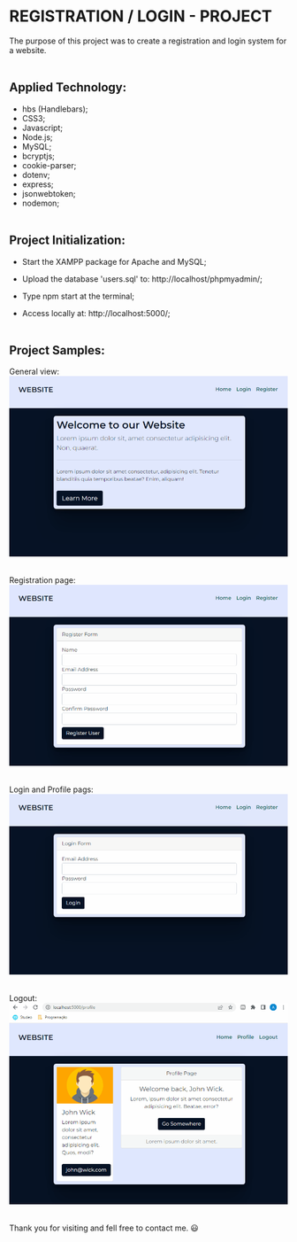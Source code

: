 # REGISTRATION / LOGIN - PROJECT


The purpose of this project was to create a registration and login system for a website.
<br/><br/>

## Applied Technology:


- hbs (Handlebars);
- CSS3;
- Javascript;
- Node.js;
- MySQL;
- bcryptjs;
- cookie-parser;
- dotenv;
- express;
- jsonwebtoken;
- nodemon;
<br/><br/>

## Project Initialization:


- Start the XAMPP package for Apache and MySQL;

- Upload the database 'users.sql' to: http://localhost/phpmyadmin/;

- Type npm start at the terminal; 

- Access locally at: http://localhost:5000/;
<br/><br/>

## Project Samples:

General view:
<img src="public\Website.gif" alt="Website general view">
<br/><br/>

Registration page:
<img src="public\Registration.gif" alt="User registration">
<br/><br/>

Login and Profile pags:
<img src="public\Login-Profile.gif" alt="User login and profile pages">
<br/><br/>

Logout:
<img src="public\Logout.gif" alt="User logout">
<br/><br/>

Thank you for visiting and fell free to contact me. :smiley:


